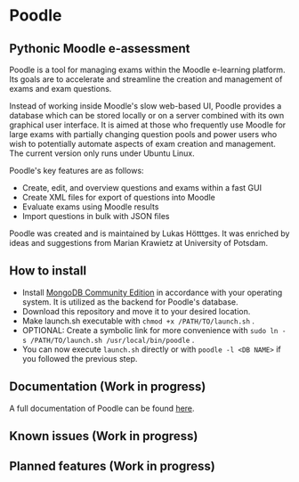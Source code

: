 # Poodle

## Pythonic Moodle e-assessment

Poodle is a tool for managing exams within the Moodle e-learning platform. Its
goals are to accelerate and streamline the creation and management of exams and
exam questions.

Instead of working inside Moodle's slow web-based UI, Poodle provides a database
which can be stored locally or on a server combined with its own graphical user
interface. It is aimed at those who frequently use Moodle for large exams with
partially changing question pools and power users who wish to potentially
automate aspects of exam creation and management. The current version only runs
under Ubuntu Linux.

Poodle's key features are as follows:

* Create, edit, and overview questions and exams within a fast GUI
* Create XML files for export of questions into Moodle
* Evaluate exams using Moodle results
* Import questions in bulk with JSON files

Poodle was created and is maintained by Lukas Hötttges. It was enriched by ideas
and suggestions from Marian Krawietz at University of Potsdam.

## How to install

* Install [MongoDB Community
Edition](https://www.mongodb.com/docs/manual/administration/install-on-linux/#std-label-install-mdb-community-edition-linux)
in accordance with your operating system. It is utilized as the backend for
Poodle's database.
* Download this repository and move it to your desired location.
* Make launch.sh executable with `chmod +x /PATH/TO/launch.sh` .
* OPTIONAL: Create a symbolic link for more convenience with `sudo ln -s
  /PATH/TO/launch.sh /usr/local/bin/poodle` .
* You can now execute `launch.sh` directly or with `poodle -l <DB NAME>` if you
  followed the previous step.

## Documentation (Work in progress)

A full documentation of Poodle can be found
[here](https://ananaft.github.io/poodle-docs/).


## Known issues (Work in progress)


## Planned features (Work in progress)
